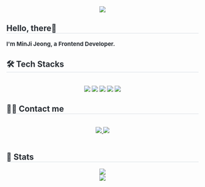 <div align= "center">
    <img src="https://capsule-render.vercel.app/api?type=transparent&color=gradient&height=180&text=JEONG%20MIN-JI&animation=&fontColor=000000&fontSize=60" />
    </div>
    <div style="text-align: left;"> 
    <h2 style="border-bottom: 1px solid #d8dee4; color: #282d33;"> Hello, there🙌 </h2>  
    <div style="font-weight: 700; font-size: 15px; text-align: left; color: #282d33;"> I'm MinJi Jeong, a Frontend Developer. </div> 
    </div>
    <div style="text-align: left;">
    <h2 style="border-bottom: 1px solid #d8dee4; color: #282d33;"> 🛠️ Tech Stacks </h2> <br> 
 <div align="center">
  <img src="https://img.shields.io/badge/React-61DAFB?style=flat-square&logo=React&logoColor=white">
  <img src="https://img.shields.io/badge/TypeScript-3178C6?style=flat-square&logo=TypeScript&logoColor=white">
  <img src="https://img.shields.io/badge/Javascript-F7DF1E?style=flat-square&logo=Javascript&logoColor=white">
  <img src="https://img.shields.io/badge/CSS3-1572B6?style=flat-square&logo=CSS3&logoColor=white">
  <img src="https://img.shields.io/badge/HTML5-E34F26?style=flat-square&logo=HTML5&logoColor=white">
</div>
    </div>
    <div style="text-align: left;">
    <h2 style="border-bottom: 1px solid #d8dee4; color: #282d33;"> 🧑‍💻 Contact me </h2> <br> 
    <div align= "center"> <a href=https://velog.io/@ika818488/posts> <img src="https://img.shields.io/badge/Velog-20C997?style=flat-square&logo=Velog&logoColor=white&link=https://velog.io/@ika818488/posts"> </a>
         <a href=mailto:ika818488@gmail.com> <img src="https://img.shields.io/badge/Gmail-EA4335?style=flat-square&logo=Gmail&logoColor=white&link=mailto:ika818488@gmail.com"> </a>
          </div>  <br> 
    <div align= "center">  </div> 
    </div>
    <div style="text-align: left;"> 
    <h2 style="border-bottom: 1px solid #d8dee4; color: #282d33;"> 🏅 Stats </h2> <div align= "center"> <img src="https://github-readme-stats.vercel.app/api?username=calevv&show_icons=true&theme=transparent"
        /></div>  <div align= "center"> <img src="https://github-readme-stats.vercel.app/api/top-langs/?username=calevv&hide_progress=true"
          /> </div> 
    </div>
    
